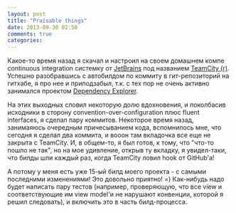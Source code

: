 ```yaml
---
layout: post
title: "Praisable things"
date: 2013-09-30 02:50
comments: true
categories: 
---
```


Какое-то время назад я скачал и настроил на своем домашнем компе continuous integration системку от [JetBrains](http://www.jetbrains.com) под названием [TeamCity (r)](http://www.jetbrains.com/teamcity/). Успешно разобравшись с автобилдом по коммиту в гит-репозиторий на гитхабе, я про нее и приподзабыл, т.к. с тех пор не очень активно занимался проектом [Dependency Explorer](http://softtiny.com/products/dependency-explorer.html). 

На этих выходных словил некоторую долю вдохновения, и поколбасив исходники в сторону convention-over-configuration плюс fluent interfaces, я сделал пару коммитов. Некоторое время назад, занимаяюсь очередным причесыванием кода, вспомнилось мне, что сегодня я сделал два коммита, и вооон там вкладочка все еще не закрыта с TeamCity. И, в общем-то, я был готов, к тому, что "что-то пошло не так", но на мое удивление, открыв ту вкладку, я увидел-таки, что билды шли каждый раз, когда TeamCity ловил hook от GitHub'а!

А потому у меня есть уже 15-ый билд моего проекта - с самыми последними изменениями! Это довольно приятно! =) Как-нибудь надо будет написать пару тестов (например, проверяющую, что все view и соответствующие им view model'и не нарушают конвенции, которой я решил следовать), и включить это в часть билд-процесса.
